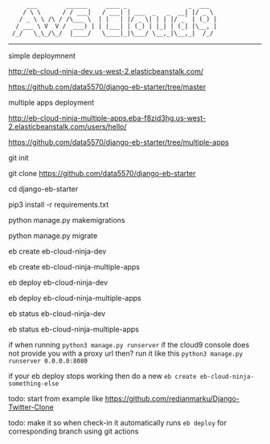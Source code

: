          ___        ______     ____ _                 _  ___  
        / \ \      / / ___|   / ___| | ___  _   _  __| |/ _ \ 
       / _ \ \ /\ / /\___ \  | |   | |/ _ \| | | |/ _` | (_) |
      / ___ \ V  V /  ___) | | |___| | (_) | |_| | (_| |\__, |
     /_/   \_\_/\_/  |____/   \____|_|\___/ \__,_|\__,_|  /_/ 
 ----------------------------------------------------------------- 
 

simple deploymnent

http://eb-cloud-ninja-dev.us-west-2.elasticbeanstalk.com/

https://github.com/data5570/django-eb-starter/tree/master


multiple apps deployment

http://eb-cloud-ninja-multiple-apps.eba-f8zid3hg.us-west-2.elasticbeanstalk.com/users/hello/

https://github.com/data5570/django-eb-starter/tree/multiple-apps


git init

git clone https://github.com/data5570/django-eb-starter

cd django-eb-starter

pip3 install -r requirements.txt

python manage.py makemigrations

python manage.py migrate


eb create eb-cloud-ninja-dev

eb create eb-cloud-ninja-multiple-apps

eb deploy eb-cloud-ninja-dev

eb deploy eb-cloud-ninja-multiple-apps

eb status eb-cloud-ninja-dev

eb status eb-cloud-ninja-multiple-apps


if when running `python3 manage.py runserver` if the cloud9 console does not provide you with a proxy url then? run it like this `python3 manage.py runserver 0.0.0.0:8080`

if your eb deploy stops working then do a new `eb create eb-cloud-ninja-something-else`

todo: start from example like https://github.com/redianmarku/Django-Twitter-Clone

todo: make it so when check-in it automatically runs `eb deploy` for corresponding branch using git actions